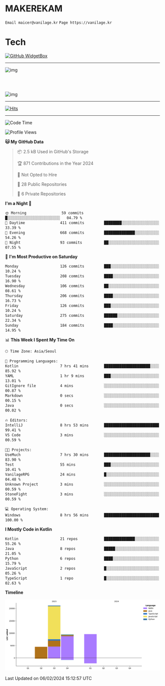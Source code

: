 # MAKEREKAM

`Email maicer@vanilage.kr`
`Page https://vanilage.kr`

# Tech

[![GitHub WidgetBox](https://github-widgetbox.vercel.app/api/skills?languages=python,js,ts,c,cpp,cs,java,kotlin,bash,md,html,css,xml,yaml,swift,powershell,json,R,SQL,php&tools=git,npm,gradle,nodejs,vercel,nginx&includeNames=true&theme=darkmode)](https://github.com/Jurredr/github-widgetbox)

---

![img](https://github-readme-stats.vercel.app/api/top-langs/?username=MAKEREKAM&layout=compact&theme=gruvbox)

<br>
<br>

![img](https://github-readme-stats.vercel.app/api/?username=MAKEREKAM&layout=compact&theme=gruvbox)

---

[![Hits](https://hits.seeyoufarm.com/api/count/incr/badge.svg?url=https%3A%2F%2Fgithub.com%2FMAKEREKAM&count_bg=%234A49D1&title_bg=%23555555&icon=&icon_color=%23E7E7E7&title=방문&edge_flat=false)](https://hits.seeyoufarm.com)

---

<!--START_SECTION:waka-->
![Code Time](http://img.shields.io/badge/Code%20Time-208%20hrs%2025%20mins-blue)

![Profile Views](http://img.shields.io/badge/Profile%20Views-1-blue)

**🐱 My GitHub Data** 

> 📦 2.5 kB Used in GitHub's Storage 
 > 
> 🏆 871 Contributions in the Year 2024
 > 
> 🚫 Not Opted to Hire
 > 
> 📜 28 Public Repositories 
 > 
> 🔑 6 Private Repositories 
 > 
**I'm a Night 🦉** 

```text
🌞 Morning                59 commits          █░░░░░░░░░░░░░░░░░░░░░░░░   04.79 % 
🌆 Daytime                411 commits         ████████░░░░░░░░░░░░░░░░░   33.39 % 
🌃 Evening                668 commits         ██████████████░░░░░░░░░░░   54.26 % 
🌙 Night                  93 commits          ██░░░░░░░░░░░░░░░░░░░░░░░   07.55 % 
```
📅 **I'm Most Productive on Saturday** 

```text
Monday                   126 commits         ███░░░░░░░░░░░░░░░░░░░░░░   10.24 % 
Tuesday                  208 commits         ████░░░░░░░░░░░░░░░░░░░░░   16.90 % 
Wednesday                106 commits         ██░░░░░░░░░░░░░░░░░░░░░░░   08.61 % 
Thursday                 206 commits         ████░░░░░░░░░░░░░░░░░░░░░   16.73 % 
Friday                   126 commits         ███░░░░░░░░░░░░░░░░░░░░░░   10.24 % 
Saturday                 275 commits         ██████░░░░░░░░░░░░░░░░░░░   22.34 % 
Sunday                   184 commits         ████░░░░░░░░░░░░░░░░░░░░░   14.95 % 
```


📊 **This Week I Spent My Time On** 

```text
🕑︎ Time Zone: Asia/Seoul

💬 Programming Languages: 
Kotlin                   7 hrs 41 mins       █████████████████████░░░░   85.92 % 
YAML                     1 hr 9 mins         ███░░░░░░░░░░░░░░░░░░░░░░   13.01 % 
GitIgnore file           4 mins              ░░░░░░░░░░░░░░░░░░░░░░░░░   00.87 % 
Markdown                 0 secs              ░░░░░░░░░░░░░░░░░░░░░░░░░   00.15 % 
Java                     0 secs              ░░░░░░░░░░░░░░░░░░░░░░░░░   00.02 % 

🔥 Editors: 
IntelliJ                 8 hrs 53 mins       █████████████████████████   99.41 % 
VS Code                  3 mins              ░░░░░░░░░░░░░░░░░░░░░░░░░   00.59 % 

🐱‍💻 Projects: 
UseMuch                  7 hrs 30 mins       █████████████████████░░░░   83.90 % 
Test                     55 mins             ███░░░░░░░░░░░░░░░░░░░░░░   10.41 % 
VanilageRPG              24 mins             █░░░░░░░░░░░░░░░░░░░░░░░░   04.48 % 
Unknown Project          3 mins              ░░░░░░░░░░░░░░░░░░░░░░░░░   00.59 % 
StoneFight               3 mins              ░░░░░░░░░░░░░░░░░░░░░░░░░   00.59 % 

💻 Operating System: 
Windows                  8 hrs 56 mins       █████████████████████████   100.00 % 
```

**I Mostly Code in Kotlin** 

```text
Kotlin                   21 repos            ██████████████░░░░░░░░░░░   55.26 % 
Java                     8 repos             █████░░░░░░░░░░░░░░░░░░░░   21.05 % 
Python                   6 repos             ████░░░░░░░░░░░░░░░░░░░░░   15.79 % 
JavaScript               2 repos             █░░░░░░░░░░░░░░░░░░░░░░░░   05.26 % 
TypeScript               1 repo              █░░░░░░░░░░░░░░░░░░░░░░░░   02.63 % 
```



**Timeline**

![Lines of Code chart](https://raw.githubusercontent.com/MAKEREKAM/MAKEREKAM/main/assets/bar_graph.png)


 Last Updated on 06/02/2024 15:12:57 UTC
<!--END_SECTION:waka-->
